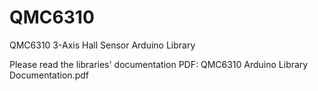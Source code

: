 # QMC6310
QMC6310 3-Axis Hall Sensor Arduino Library

Please read the libraries' documentation PDF: QMC6310 Arduino Library Documentation.pdf
